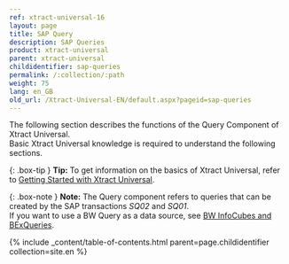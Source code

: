 ```yaml
---
ref: xtract-universal-16
layout: page
title: SAP Query
description: SAP Queries
product: xtract-universal
parent: xtract-universal
childidentifier: sap-queries
permalink: /:collection/:path
weight: 75
lang: en_GB
old_url: /Xtract-Universal-EN/default.aspx?pageid=sap-queries
---
```


The following section describes the functions of the Query Component of Xtract Universal. <br>
Basic Xtract Universal knowledge is required to understand the following sections. <br>

{: .box-tip }
**Tip:** To get information on the basics of Xtract Universal, refer to [Getting Started with Xtract Universal](./getting-started). <br>

{: .box-note }
**Note:** The Query component refers to queries that can be created by the SAP transactions *SQ02* and *SQ01*.<br>
If you want to use a BW Query as a data source, see [BW InfoCubes and BExQueries](./bw-infocubes-and-bex-queries). 


{% include _content/table-of-contents.html parent=page.childidentifier collection=site.en %}